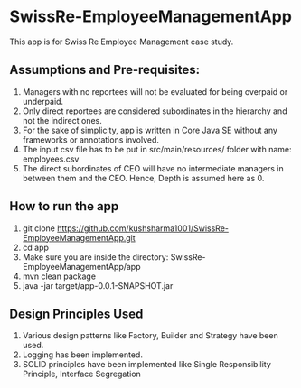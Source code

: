 # SwissRe-EmployeeManagementApp
This app is for Swiss Re Employee Management case study.

## Assumptions and Pre-requisites:

1. Managers with no reportees will not be evaluated for being overpaid or underpaid.
2. Only direct reportees are considered subordinates in the hierarchy and not the indirect ones.
3. For the sake of simplicity, app is written in Core Java SE without any frameworks or annotations involved.
4. The input csv file has to be put in src/main/resources/ folder with name: employees.csv
5. The direct subordinates of CEO will have no intermediate managers in between them and the CEO. Hence, Depth is assumed here as 0.

## How to run the app

1. git clone https://github.com/kushsharma1001/SwissRe-EmployeeManagementApp.git
2. cd app
3. Make sure you are inside the directory: SwissRe-EmployeeManagementApp/app
4. mvn clean package
5. java -jar target/app-0.0.1-SNAPSHOT.jar

## Design Principles Used

1. Various design patterns like Factory, Builder and Strategy have been used.
2. Logging has been implemented.
3. SOLID principles have been implemented like Single Responsibility Principle, Interface Segregation
